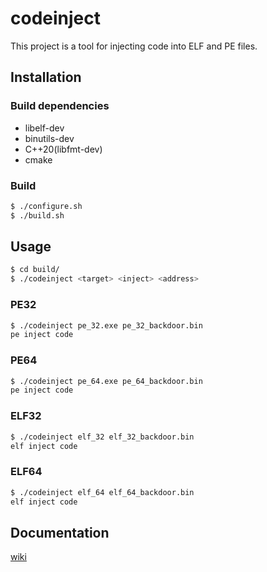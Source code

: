 # codeinject
This project is a tool for injecting code into ELF and PE files.

## Installation

### Build dependencies
- libelf-dev
- binutils-dev
- C++20(libfmt-dev)
- cmake

### Build

```bash
$ ./configure.sh
$ ./build.sh
```

## Usage

```bash
$ cd build/
$ ./codeinject <target> <inject> <address>
```

### PE32
```bash
$ ./codeinject pe_32.exe pe_32_backdoor.bin
pe inject code
```

### PE64
```bash
$ ./codeinject pe_64.exe pe_64_backdoor.bin
pe inject code
```

### ELF32
```bash
$ ./codeinject elf_32 elf_32_backdoor.bin
elf inject code
```

### ELF64
```bash
$ ./codeinject elf_64 elf_64_backdoor.bin
elf inject code
```

## Documentation
[wiki](https://github.com/gbdngb12/codeinject/wiki)
